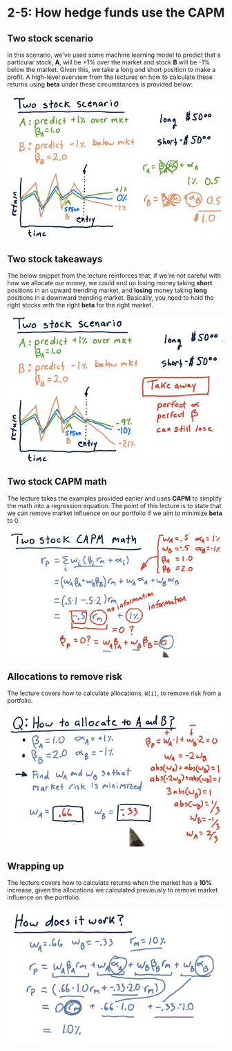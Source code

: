 # 2-5: How hedge funds use the CAPM

## Two stock scenario

In this scenario, we've used some machine learning model to predict that a
particular stock, **A**, will be +1% over the market and stock **B** will be
-1% below the market. Given this, we take a long and short position to make a
profit. A high-level overview from the lectures on how to calculate these
returns using **beta** under these circumstances is provided below:

![two-stock-scenario](./assets/two-stock-scenario.png)

## Two stock takeaways

The below snippet from the lecture reinforces that, if we're not careful with
how we allocate our money, we could end up losing money taking **short**
positions in an upward trending market, and **losing** money taking **long**
positions in a downward trending market. Basically, you need to hold the right
stocks with the right **beta** for the right market.

![two-stock-takeaways](./assets/two-stock-takeaways.png)

## Two stock CAPM math

The lecture takes the examples provided earlier and uses **CAPM** to simplify
the math into a regression equation. The point of this lecture is to state that
we can remove market influence on our portfolio if we aim to minimize **beta**
to 0.

![two-stock-capm-math](./assets/two-stock-capm-math.png)

## Allocations to remove risk

The lecture covers how to calculate allocations, `W[i]`, to remove risk from a
portfolio.

![allocations-to-remove-risk](./assets/allocations-to-remove-risk.png)

## Wrapping up

The lecture covers how to calculate returns when the market has a **10%**
increase, given the allocations we calculated previously to remove market
influence on the portfolio.

![wrapping-up](./assets/wrapping-up.png)
